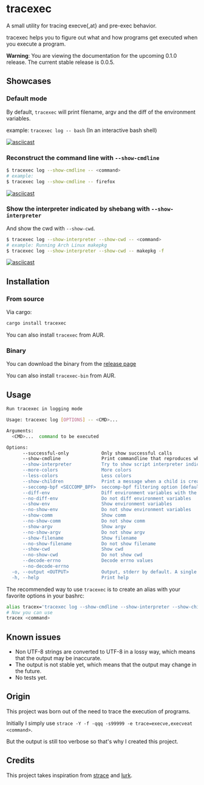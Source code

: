# tracexec

A small utility for tracing execve{,at} and pre-exec behavior.

tracexec helps you to figure out what and how programs get executed when you execute a program.

**Warning**: You are viewing the documentation for the upcoming 0.1.0 release. The current stable release is 0.0.5.

## Showcases

### Default mode

By default, `tracexec` will print filename, argv and the diff of the environment variables.

example: `tracexec log -- bash` (In an interactive bash shell)

[![asciicast](https://asciinema.org/a/yEXXh2DBZLXaiGVCSaoynOJEz.svg)](https://asciinema.org/a/yEXXh2DBZLXaiGVCSaoynOJEz)

### Reconstruct the command line with `--show-cmdline`

```bash
$ tracexec log --show-cmdline -- <command>
# example:
$ tracexec log --show-cmdline -- firefox
```

[![asciicast](https://asciinema.org/a/AWTG4iHaFPMcEGCVtqAl44YFW.svg)](https://asciinema.org/a/AWTG4iHaFPMcEGCVtqAl44YFW)

### Show the interpreter indicated by shebang with `--show-interpreter`

And show the cwd with `--show-cwd`.

```bash
$ tracexec log --show-interpreter --show-cwd -- <command>
# example: Running Arch Linux makepkg
$ tracexec log --show-interpreter --show-cwd -- makepkg -f
```

[![asciicast](https://asciinema.org/a/7jDtrlNRx5XUnDXeDBsMRj09p.svg)](https://asciinema.org/a/7jDtrlNRx5XUnDXeDBsMRj09p)

## Installation

### From source

Via cargo:

```bash
cargo install tracexec
```

You can also install `tracexec` from AUR.

### Binary

You can download the binary from the [release page](https://github.com/kxxt/tracexec/releases)

You can also install `tracexec-bin` from AUR.

## Usage

```bash
Run tracexec in logging mode

Usage: tracexec log [OPTIONS] -- <CMD>...

Arguments:
  <CMD>...  command to be executed

Options:
      --successful-only            Only show successful calls
      --show-cmdline               Print commandline that reproduces what was executed. Note that when filename and argv[0] differs, it probably won't give you the correct commandline for now. Implies --successful-only
      --show-interpreter           Try to show script interpreter indicated by shebang
      --more-colors                More colors
      --less-colors                Less colors
      --show-children              Print a message when a child is created
      --seccomp-bpf <SECCOMP_BPF>  seccomp-bpf filtering option [default: auto] [possible values: auto, on, off]
      --diff-env                   Diff environment variables with the original environment
      --no-diff-env                Do not diff environment variables
      --show-env                   Show environment variables
      --no-show-env                Do not show environment variables
      --show-comm                  Show comm
      --no-show-comm               Do not show comm
      --show-argv                  Show argv
      --no-show-argv               Do not show argv
      --show-filename              Show filename
      --no-show-filename           Do not show filename
      --show-cwd                   Show cwd
      --no-show-cwd                Do not show cwd
      --decode-errno               Decode errno values
      --no-decode-errno            
  -o, --output <OUTPUT>            Output, stderr by default. A single hyphen '-' represents stdout.
  -h, --help                       Print help
```

The recommended way to use `tracexec` is to create an alias with your favorite options in your bashrc:

```bash
alias tracex='tracexec log --show-cmdline --show-interpreter --show-children --show-filename --'
# Now you can use
tracex <command>
```

## Known issues

- Non UTF-8 strings are converted to UTF-8 in a lossy way, which means that the output may be inaccurate.
- The output is not stable yet, which means that the output may change in the future.
- No tests yet.

## Origin

This project was born out of the need to trace the execution of programs.

Initially I simply use `strace -Y -f -qqq -s99999 -e trace=execve,execveat <command>`.

But the output is still too verbose so that's why I created this project.

## Credits

This project takes inspiration from [strace](https://strace.io/) and [lurk](https://github.com/JakWai01/lurk).
